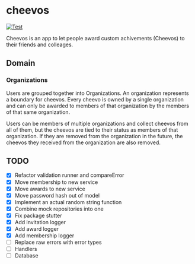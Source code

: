 # cheevos

[![Test](https://github.com/haleyrc/cheevos/actions/workflows/go.yml/badge.svg)](https://github.com/haleyrc/cheevos/actions/workflows/go.yml)

Cheevos is an app to let people award custom achivements (Cheevos) to their
friends and colleages.

## Domain

### Organizations

Users are grouped together into Organizations. An organization represents a
boundary for cheevos. Every cheevo is owned by a single organization and can
only be awarded to members of that organization by the members of that same
organization.

Users can be members of multiple organizations and collect cheevos from all
of them, but the cheevos are tied to their status as members of that
organization. If they are removed from the organization in the future, the
cheevos they received from the organization are also removed.

## TODO

- [X] Refactor validation runner and compareError
- [X] Move membership to new service
- [X] Move awards to new service
- [X] Move password hash out of model
- [X] Implement an actual random string function
- [X] Combine mock repositories into one
- [X] Fix package stutter
- [X] Add invitation logger
- [X] Add award logger
- [X] Add membership logger
- [ ] Replace raw errors with error types
- [ ] Handlers
- [ ] Database
